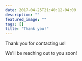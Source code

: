 ```yaml
---
date: 2017-04-25T21:40:12-04:00
description: ""
featured_image: ""
tags: []
title: "Thank you!"
---
```


Thank you for contacting us!

We'll be reaching out to you soon!
